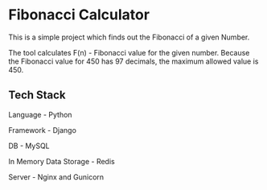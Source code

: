 # Fibonacci Calculator

This is a simple project which finds out the Fibonacci of a given Number.

The tool calculates F(n) - Fibonacci value for the given number. Because the Fibonacci value for 450 has 97 decimals, the maximum allowed value is 450.

## Tech Stack

Language - Python

Framework - Django

DB - MySQL

In Memory Data Storage - Redis

Server - Nginx and Gunicorn
